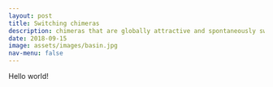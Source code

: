 ```yaml
---
layout: post
title: Switching chimeras
description: chimeras that are globally attractive and spontaneously switching
date: 2018-09-15
image: assets/images/basin.jpg
nav-menu: false
---
```


Hello world!
